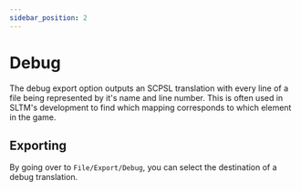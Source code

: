 ```yaml
---
sidebar_position: 2
---
```


# Debug

The debug export option outputs an SCPSL translation with every line of a file being represented by it's name and line number. This is often used in SLTM's development to find which mapping corresponds to which element in the game.

## Exporting

By going over to `File/Export/Debug`, you can select the destination of a debug translation.